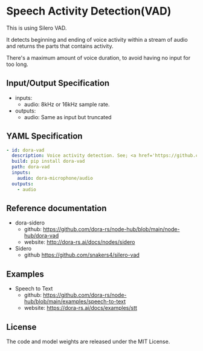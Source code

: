 # Speech Activity Detection(VAD)

This is using Silero VAD.

It detects beginning and ending of voice activity within a stream of audio and returns the parts that contains activity.

There's a maximum amount of voice duration, to avoid having no input for too long.

## Input/Output Specification

- inputs:
  - audio: 8kHz or 16kHz sample rate.
- outputs:
  - audio: Same as input but truncated

## YAML Specification

```yaml
- id: dora-vad
  description: Voice activity detection. See; <a href='https://github.com/snakers4/silero-vad'>sidero</a>
  build: pip install dora-vad
  path: dora-vad
  inputs:
    audio: dora-microphone/audio
  outputs:
    - audio
```

## Reference documentation

- dora-sidero
  - github: https://github.com/dora-rs/node-hub/blob/main/node-hub/dora-vad
  - website: http://dora-rs.ai/docs/nodes/sidero
- Sidero
  - github https://github.com/snakers4/silero-vad

## Examples

- Speech to Text
  - github: https://github.com/dora-rs/node-hub/blob/main/examples/speech-to-text
  - website: https://dora-rs.ai/docs/examples/stt

## License

The code and model weights are released under the MIT License.
